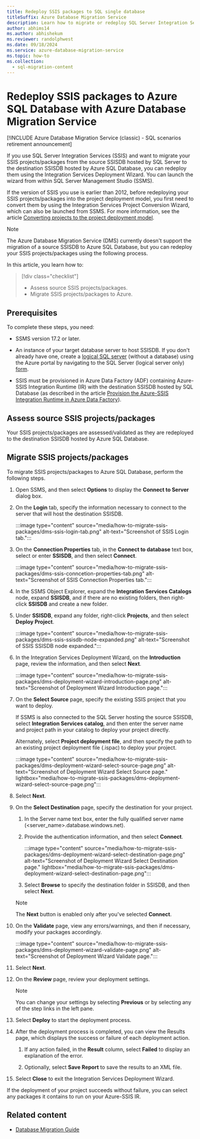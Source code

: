 ```yaml
---
title: Redeploy SSIS packages to SQL single database
titleSuffix: Azure Database Migration Service
description: Learn how to migrate or redeploy SQL Server Integration Services packages and projects to Azure SQL Database single database using the Azure Database Migration Service and Data Migration Assistant.
author: abhims14
ms.author: abhishekum
ms.reviewer: randolphwest
ms.date: 09/18/2024
ms.service: azure-database-migration-service
ms.topic: how-to
ms.collection:
  - sql-migration-content
---
```


# Redeploy SSIS packages to Azure SQL Database with Azure Database Migration Service

[!INCLUDE Azure Database Migration Service (classic) - SQL scenarios retirement announcement]

If you use SQL Server Integration Services (SSIS) and want to migrate your SSIS projects/packages from the source SSISDB hosted by SQL Server to the destination SSISDB hosted by Azure SQL Database, you can redeploy them using the Integration Services Deployment Wizard. You can launch the wizard from within SQL Server Management Studio (SSMS).

If the version of SSIS you use is earlier than 2012, before redeploying your SSIS projects/packages into the project deployment model, you first need to convert them by using the Integration Services Project Conversion Wizard, which can also be launched from SSMS. For more information, see the article [Converting projects to the project deployment model](/sql/integration-services/packages/deploy-integration-services-ssis-projects-and-packages#convert).

> [!NOTE]  
> The Azure Database Migration Service (DMS) currently doesn't support the migration of a source SSISDB to Azure SQL Database, but you can redeploy your SSIS projects/packages using the following process.

In this article, you learn how to:
> [!div class="checklist"]
> - Assess source SSIS projects/packages.
> - Migrate SSIS projects/packages to Azure.

## Prerequisites

To complete these steps, you need:

- SSMS version 17.2 or later.

- An instance of your target database server to host SSISDB. If you don't already have one, create a [logical SQL server](/azure/azure-sql/database/logical-servers) (without a database) using the Azure portal by navigating to the SQL Server (logical server only) [form](https://portal.azure.com/#create/Microsoft.SQLServer).

- SSIS must be provisioned in Azure Data Factory (ADF) containing Azure-SSIS Integration Runtime (IR) with the destination SSISDB hosted by SQL Database (as described in the article [Provision the Azure-SSIS Integration Runtime in Azure Data Factory](/azure/data-factory/tutorial-deploy-ssis-packages-azure)).

## Assess source SSIS projects/packages

Your SSIS projects/packages are assessed/validated as they are redeployed to the destination SSISDB hosted by Azure SQL Database.

## Migrate SSIS projects/packages

To migrate SSIS projects/packages to Azure SQL Database, perform the following steps.

1. Open SSMS, and then select **Options** to display the **Connect to Server** dialog box.

1. On the **Login** tab, specify the information necessary to connect to the server that will host the destination SSISDB.

   :::image type="content" source="media/how-to-migrate-ssis-packages/dms-ssis-login-tab.png" alt-text="Screenshot of SSIS Login tab.":::

1. On the **Connection Properties** tab, in the **Connect to database** text box, select or enter **SSISDB**, and then select **Connect**.

   :::image type="content" source="media/how-to-migrate-ssis-packages/dms-ssis-conncetion-properties-tab.png" alt-text="Screenshot of SSIS Connection Properties tab.":::

1. In the SSMS Object Explorer, expand the **Integration Services Catalogs** node, expand **SSISDB**, and if there are no existing folders, then right-click **SSISDB** and create a new folder.

1. Under **SSISDB**, expand any folder, right-click **Projects**, and then select **Deploy Project**.

   :::image type="content" source="media/how-to-migrate-ssis-packages/dms-ssis-ssisdb-node-expanded.png" alt-text="Screenshot of SSIS SSISDB node expanded.":::

1. In the Integration Services Deployment Wizard, on the **Introduction** page, review the information, and then select **Next**.

   :::image type="content" source="media/how-to-migrate-ssis-packages/dms-deployment-wizard-introduction-page.png" alt-text="Screenshot of Deployment Wizard Introduction page.":::

1. On the **Select Source** page, specify the existing SSIS project that you want to deploy.

   If SSMS is also connected to the SQL Server hosting the source SSISDB, select **Integration Services catalog**, and then enter the server name and project path in your catalog to deploy your project directly.

   Alternately, select **Project deployment file**, and then specify the path to an existing project deployment file (.ispac) to deploy your project.

   :::image type="content" source="media/how-to-migrate-ssis-packages/dms-deployment-wizard-select-source-page.png" alt-text="Screenshot of Deployment Wizard Select Source page." lightbox="media/how-to-migrate-ssis-packages/dms-deployment-wizard-select-source-page.png":::

1. Select **Next**.

1. On the **Select Destination** page, specify the destination for your project.

   1. In the Server name text box, enter the fully qualified server name (<server_name>.database.windows.net).

   1. Provide the authentication information, and then select **Connect**.

      :::image type="content" source="media/how-to-migrate-ssis-packages/dms-deployment-wizard-select-destination-page.png" alt-text="Screenshot of Deployment Wizard Select Destination page." lightbox="media/how-to-migrate-ssis-packages/dms-deployment-wizard-select-destination-page.png":::

   1. Select **Browse** to specify the destination folder in SSISDB, and then select **Next**.

   > [!NOTE]  
   > The **Next** button is enabled only after you've selected **Connect**.

1. On the **Validate** page, view any errors/warnings, and then if necessary, modify your packages accordingly.

   :::image type="content" source="media/how-to-migrate-ssis-packages/dms-deployment-wizard-validate-page.png" alt-text="Screenshot of Deployment Wizard Validate page.":::

1. Select **Next**.

1. On the **Review** page, review your deployment settings.

   > [!NOTE]  
   > You can change your settings by selecting **Previous** or by selecting any of the step links in the left pane.

1. Select **Deploy** to start the deployment process.

1. After the deployment process is completed, you can view the Results page, which displays the success or failure of each deployment action.

   1. If any action failed, in the **Result** column, select **Failed** to display an explanation of the error.

   1. Optionally, select **Save Report** to save the results to an XML file.

1. Select **Close** to exit the Integration Services Deployment Wizard.

If the deployment of your project succeeds without failure, you can select any packages it contains to run on your Azure-SSIS IR.

## Related content

- [Database Migration Guide](/data-migration/)
